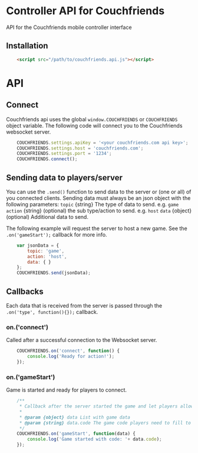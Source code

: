 # Controller API for Couchfriends
API for the Couchfriends mobile controller interface

## Installation

```html
    <script src="/path/to/couchfriends.api.js"></script>
```

# API

## Connect 

Couchfriends api uses the global `window.COUCHFRIENDS` or `COUCHFRIENDS` object variable. The following code will
connect you to the Couchfriends websocket server.

```js
    COUCHFRIENDS.settings.apiKey = '<your couchfriends.com api key>';
    COUCHFRIENDS.settings.host = 'couchfriends.com';
    COUCHFRIENDS.settings.port = '1234';
    COUCHFRIENDS.connect();
```

## Sending data to players/server

You can use the `.send()` function to send data to the server or (one or all) of you connected clients.
Sending data must always be an json object with the following parameters:
`topic` {string} The type of data to send. e.g. `game`
`action` {string} (optional) the sub type/action to send. e.g. `host`
`data` {object} (optional) Additional data to send.

The following example will request the server to host a new game. See the `.on('gameStart');` callback for more info.

```js
    var jsonData = {
        topic: 'game',
        action: 'host',
        data: { }
    };
    COUCHFRIENDS.send(jsonData);
```


## Callbacks

Each data that is received from the server is passed through the `.on('type', function(){});` callback.
 
### on.('connect')

Called after a successful connection to the Websocket server.

```js
    COUCHFRIENDS.on('connect', function() {
        console.log('Ready for action!');
    });
```

### on.('gameStart')
Game is started and ready for players to connect.

```js
    /**
     * Callback after the server started the game and let players allow to join.
     *
     * @param {object} data List with game data
     * @param {string} data.code The game code players need to fill to join this game
     */
    COUCHFRIENDS.on('gameStart', function(data) {
        console.log('Game started with code: '+ data.code);
    });
```